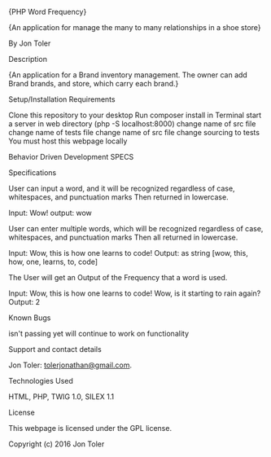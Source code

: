 {PHP Word Frequency}

{An application for manage the many to many relationships in a shoe store}

By Jon Toler

Description

{An application for a Brand inventory management. The owner can add Brand brands, and store, which carry each brand.}

Setup/Installation Requirements

Clone this repository to your desktop Run composer install in Terminal start a server in web directory (php -S localhost:8000) change name of src file change name of tests file change name of src file change sourcing to tests You must host this webpage locally

Behavior Driven Development SPECS

Specifications

User can input a word, and it will be recognized regardless of case, whitespaces, and punctuation marks Then returned in lowercase.

Input: Wow!
output: wow


User can enter multiple words, which will be recognized regardless of case, whitespaces, and punctuation marks Then all returned in lowercase.

Input: Wow, this is how one learns to code!
Output: as string [wow, this, how, one, learns, to, code]

The User will get an Output of the Frequency that a word is used.

Input: Wow, this is how one learns to code! Wow, is it starting to rain again?
Output: 2


Known Bugs

isn't passing yet will continue to work on functionality

Support and contact details

Jon Toler: tolerjonathan@gmail.com.

Technologies Used

HTML, PHP, TWIG 1.0, SILEX 1.1

License

This webpage is licensed under the GPL license.

Copyright (c) 2016 Jon Toler
